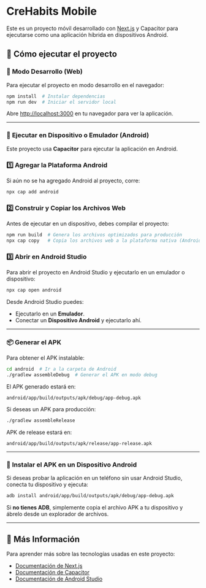 # CreHabits Mobile

Este es un proyecto móvil desarrollado con [Next.js](https://nextjs.org/) y Capacitor para ejecutarse como una aplicación híbrida en dispositivos Android.

## 🚀 **Cómo ejecutar el proyecto**

### 🔧 **Modo Desarrollo (Web)**

Para ejecutar el proyecto en modo desarrollo en el navegador:

```bash
npm install  # Instalar dependencias
npm run dev  # Iniciar el servidor local

```

Abre [http://localhost:3000](http://localhost:3000/) en tu navegador para ver la aplicación.

---

### 📱 **Ejecutar en Dispositivo o Emulador (Android)**

Este proyecto usa **Capacitor** para ejecutar la aplicación en Android.

### **1️⃣ Agregar la Plataforma Android**

Si aún no se ha agregado Android al proyecto, corre:

```bash
npx cap add android

```

### **2️⃣ Construir y Copiar los Archivos Web**

Antes de ejecutar en un dispositivo, debes compilar el proyecto:

```bash
npm run build  # Genera los archivos optimizados para producción
npx cap copy   # Copia los archivos web a la plataforma nativa (Android)

```

### **3️⃣ Abrir en Android Studio**

Para abrir el proyecto en Android Studio y ejecutarlo en un emulador o dispositivo:

```bash
npx cap open android

```

Desde Android Studio puedes:

- Ejecutarlo en un **Emulador**.
- Conectar un **Dispositivo Android** y ejecutarlo ahí.

---

### 📦 **Generar el APK**

Para obtener el APK instalable:

```bash
cd android  # Ir a la carpeta de Android
./gradlew assembleDebug  # Generar el APK en modo debug

```

El APK generado estará en:

```
android/app/build/outputs/apk/debug/app-debug.apk

```

Si deseas un APK para producción:

```bash
./gradlew assembleRelease

```

APK de release estará en:

```
android/app/build/outputs/apk/release/app-release.apk

```

---

### 📲 **Instalar el APK en un Dispositivo Android**

Si deseas probar la aplicación en un teléfono sin usar Android Studio, conecta tu dispositivo y ejecuta:

```bash
adb install android/app/build/outputs/apk/debug/app-debug.apk

```

Si **no tienes ADB**, simplemente copia el archivo APK a tu dispositivo y ábrelo desde un explorador de archivos.

---

## 📖 **Más Información**

Para aprender más sobre las tecnologías usadas en este proyecto:

- [Documentación de Next.js](https://nextjs.org/docs)
- [Documentación de Capacitor](https://capacitorjs.com/docs)
- [Documentación de Android Studio](https://developer.android.com/studio)
